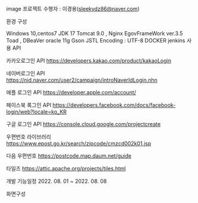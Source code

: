 image
프로젝트 수행자 : 이경용(sleekydz86@naver.com)

환경 구성

Windows 10,centos7
JDK 17
Tomcat 9.0 , Nginx
EgovFrameWork ver.3.5
Toad , DBeaVer
oracle 11g
Gson
JSTL
Encoding : UTF-8
DOCKER
jenkins
사용 API

카카오로그인 API https://developers.kakao.com/product/kakaoLogin

네이버로그인 API https://nid.naver.com/user2/campaign/introNaverIdLogin.nhn

애플 로그인 API https://developer.apple.com/account/

페이스북 록그인 API https://developers.facebook.com/docs/facebook-login/web?locale=ko_KR

구글 로그인 API https://console.cloud.google.com/projectcreate

우편번호 라이브러리 https://www.epost.go.kr/search/zipcode/cmzcd002k01.jsp

다음 우편번호 https://postcode.map.daum.net/guide

타일즈 https://attic.apache.org/projects/tiles.html

개발 기능일정 2022. 08. 01 ~ 2022. 08. 08

화면구성
